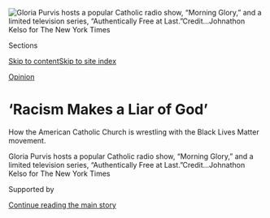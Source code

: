 <div id="app">

<div>

<div>

<div>

</div>

<div data-aria-hidden="false">

<div id="site-content" role="main">

<div>

<div class="css-1aor85t" style="opacity:0.000000001;z-index:-1;visibility:hidden">

<div class="css-1hqnpie">

<div class="css-epjblv">

<span class="css-17xtcya">[Sunday
Review](/section/opinion/sunday)</span><span class="css-x15j1o">|</span><span class="css-fwqvlz">‘Racism
Makes a Liar of God’</span>

</div>

<div class="css-k008qs">

<div class="css-1iwv8en">

<span class="css-18z7m18"></span>

<div>

</div>

</div>

<span class="css-1n6z4y">https://nyti.ms/30AeehG</span>

<div class="css-1705lsu">

<div class="css-4xjgmj">

<div class="css-4skfbu" role="toolbar" data-aria-label="Social Media Share buttons, Save button, and Comments Panel with current comment count" data-testid="share-tools">

  - 
  - 
  - 
  - 
    
    <div class="css-6n7j50">
    
    </div>

  - 
  - 

</div>

</div>

</div>

</div>

</div>

</div>

<div id="NYT_TOP_BANNER_REGION" class="css-11qgg8s">

</div>

<div id="fullBleedHeaderContent">

<div class="css-n4ws9g">

![<span class="css-16f3y1r e13ogyst0" data-aria-hidden="true">Gloria
Purvis hosts a popular Catholic radio show, “Morning Glory,” and a
limited television series, “Authentically Free at
Last.”</span><span class="css-cnj6d5 e1z0qqy90" itemprop="copyrightHolder"><span class="css-1ly73wi e1tej78p0">Credit...</span><span><span>Johnathon
Kelso for The New York
Times</span></span></span>](https://static01.nyt.com/images/2020/08/09/opinion/05liz2/merlin_175181958_f5f8f51f-d21a-422e-a97a-13ae8be1bba6-articleLarge.jpg?quality=75&auto=webp&disable=upscale)

</div>

<div class="css-3z92zw">

<div class="css-6cn7ki">

<div class="NYTAppHideMasthead css-1bcu9v6 e1suatyy0">

<div class="section css-1o1qe8k e1suatyy2">

<div class="css-cu5p7t er09x8g0">

<div class="css-6n7j50">

</div>

<span class="css-1dv1kvn">Sections</span>

[Skip to content](#site-content)[Skip to site index](#site-index)

</div>

<div class="css-10698na e1huz5gh0">

</div>

</div>

</div>

[Opinion](/section/opinion)

<div class="css-s20uxi ehdk2mb0">

# ‘Racism Makes a Liar of God’

</div>

How the American Catholic Church is wrestling with the Black Lives
Matter movement.

</div>

</div>

<div class="css-nwzfg5 e1gnum310">

<span class="css-1f9pvn2 sunday">Gloria Purvis hosts a popular Catholic
radio show, “Morning Glory,” and a limited television series,
“Authentically Free at
Last.”</span><span class="css-cnj6d5 e1z0qqy90" itemprop="copyrightHolder"><span class="css-1ly73wi e1tej78p0">Credit...</span><span><span>Johnathon
Kelso for The New York Times</span></span></span>

</div>

<div id="sponsor-wrapper" class="css-1hyfx7x">

<div id="sponsor-slug" class="css-19vbshk">

Supported by

</div>

[Continue reading the main story](#after-sponsor)

<div id="sponsor" class="ad sponsor-wrapper" style="text-align:center;height:100%;display:block">

</div>

<div id="after-sponsor">

</div>

</div>

<div class="css-1wx1auc e1gnum311">

<div class="css-18e8msd">

<div class="css-vp77d3 epjyd6m0">

<div class="css-1p10dcb ey68jwv0" data-aria-hidden="true">

[![Elizabeth
Bruenig](https://static01.nyt.com/images/2020/01/24/opinion/elizabeth-bruenig/elizabeth-bruenig-thumbLarge.png
"Elizabeth Bruenig")](https://www.nytimes.com/by/elizabeth-bruenig)

</div>

<div class="css-1baulvz">

By [<span class="css-1baulvz last-byline" itemprop="name">Elizabeth
Bruenig</span>](https://www.nytimes.com/by/elizabeth-bruenig)

<div class="css-8atqhb">

Ms. Bruenig is an Opinion writer.

</div>

</div>

</div>

  - Aug. 6, 2020

  - 
    
    <div class="css-4xjgmj">
    
    <div class="css-pvvomx" role="toolbar" data-aria-label="Social Media Share buttons, Save button, and Comments Panel with current comment count" data-testid="share-tools">
    
      - 
      - 
      - 
      - 
        
        <div class="css-6n7j50">
        
        </div>
    
      - 
      - 
    
    </div>
    
    </div>

</div>

</div>

</div>

<div class="section meteredContent css-1r7ky0e" name="articleBody" itemprop="articleBody">

<div class="css-1fanzo5 StoryBodyCompanionColumn">

<div class="css-53u6y8">

In 1963, when 250,000 demonstrators gathered at the Lincoln Memorial and
heard the Rev. Dr. Martin Luther King Jr.’s “I have a dream” speech,
they did so under the prayerful invocation of Archbishop Patrick O’Boyle
of Washington. He called for the Holy Spirit to open the eyes of
Christians to the injustice of racial discrimination, condemned violence
and praised the activists who had possessed the courage to go forth,
like Moses, in search of a beautiful country.

Five decades later, these hopes seem in many respects unfulfilled. About
[one in five](https://www.pewforum.org/religious-landscape-study/)
Americans identify as Catholic, and as of 2018, roughly [six
in 10](https://www.prri.org/research/partisan-polarization-dominates-trump-era-findings-from-the-2018-american-values-survey/)
white Catholics felt that police killings of Black men were isolated
incidents rather than evidence of a profound and lethal bias. Prominent
Catholic commentators, including Bill O’Reilly and Father Dwight
Longenecker,
[fear](https://www.billoreilly.com/b/Bills-Column-on-the-BLM-Organization:-Its-News-to-Us/-20554200728065000.html?dest=/mobile/blogdetail.jsp)
and
[reject](https://www.crisismagazine.com/2020/blacks-lives-matter-but-so-does-the-truth)
the Black Lives Matter movement.

</div>

</div>

<div class="css-79elbk" data-testid="photoviewer-wrapper">

<div class="css-z3e15g" data-testid="photoviewer-wrapper-hidden">

</div>

<div class="css-1a48zt4 ehw59r15" data-testid="photoviewer-children">

![<span class="css-16f3y1r e13ogyst0" data-aria-hidden="true">A portrait
of the Rev. Dr. Martin Luther King Jr. at a Catholic church in
Washington.</span><span class="css-cnj6d5 e1z0qqy90" itemprop="copyrightHolder"><span class="css-1ly73wi e1tej78p0">Credit...</span><span>Johnathon
Kelso for The New York
Times</span></span>](https://static01.nyt.com/images/2020/08/09/opinion/05liz1/merlin_174769998_30a6f755-c3c9-48f6-88b0-20695f9843fb-articleLarge.jpg?quality=75&auto=webp&disable=upscale)

</div>

</div>

<div class="css-1fanzo5 StoryBodyCompanionColumn">

<div class="css-53u6y8">

American Catholic unease with Black Lives Matter has been particularly
noticeable during the protests over the killing of George Floyd. Statues
commemorating Junipero Serra, a Spanish monk responsible for founding
several of California’s Catholic missions in the early days of European
colonization, have been torn down by protesters outraged by what they
say was Father Serra’s eager participation in the conquest of North
America, including the [torture, enslavement and
murder](https://www.nytimes.com/2015/09/30/us/attack-on-statue-of-new-saint-junipero-serra-digs-up-old-conflicts.html)
of some of the Native Americans he intended to convert — accusations
disputed by many Catholics.

</div>

</div>

<div class="css-1fanzo5 StoryBodyCompanionColumn">

<div class="css-53u6y8">

Other religious statues, too, have been damaged by protesters. Coupled
with the vandalism of a handful of Catholic churches along with a slew
of ordinary buildings, the attacks on statuary have sparked fury among
conservative Catholics, confirming what they perhaps already believed:
that racial justice movements — or at least this particular one — are
antithetical to the Christian faith, rooted in Marxism and atheism.

A Catholic anti-abortion activist, Abby Johnson,
[tweeted](https://twitter.com/AbbyJohnson/status/1277590055490633730) in
June: “The Catholic Church is burning. And everyday, liberal Catholics
continue to throw matches on Her with sacrilegious nonsense like this,”
in reference to an icon showing Mr. Floyd as a Jesus figure, dying in
his mother’s arms.

Andrew Sullivan, a Catholic writer,
[argued](https://twitter.com/sullydish/status/1287057974834462720) in
July that Black Lives Matter and Christianity are “fundamentally
incompatible world views.”

In a July 5
[statement](https://dioceseofspokane.org/news/statement-on-catholic-charities-eastern-washington-the-church-and-racism),
Bishop Thomas A. Daly of Spokane, Wash., wrote: “BLM is in conflict with
Church teaching regarding marriage, family and the sanctity of life.
Moreover, it is disturbing that BLM has not vocally condemned the recent
violence that has torn apart so many cities.”

</div>

</div>

<div class="css-79elbk" data-testid="photoviewer-wrapper">

<div class="css-z3e15g" data-testid="photoviewer-wrapper-hidden">

</div>

<div class="css-1a48zt4 ehw59r15" data-testid="photoviewer-children">

<div class="css-1xdhyk6 erfvjey0">

<span class="css-1ly73wi e1tej78p0">Image</span>

<div class="css-zjzyr8">

<div data-testid="lazyimage-container" style="height:290px">

</div>

</div>

</div>

<span class="css-16f3y1r e13ogyst0" data-aria-hidden="true">A cardboard
cutout of Pope Francis at the Basilica of the National Shrine of the
Immaculate Conception in
Washington.</span><span class="css-cnj6d5 e1z0qqy90" itemprop="copyrightHolder"><span class="css-1ly73wi e1tej78p0">Credit...</span><span>Johnathon
Kelso for The New York Times</span></span>

</div>

</div>

<div class="css-1fanzo5 StoryBodyCompanionColumn">

<div class="css-53u6y8">

Steady in the midst of this supposed conflict between faith and
anti-racism efforts is Gloria Purvis. She is a Black Catholic — a
designation lonely enough even without intrafaith political strife, as
only [3
percent](https://www.pewforum.org/religious-landscape-study/religious-tradition/catholic/)
of American Catholics are Black. Ms. Purvis co-hosts a popular Catholic
radio show, “Morning Glory,” and a limited television series,
“Authentically Free at Last.”

</div>

</div>

<div class="css-1fanzo5 StoryBodyCompanionColumn">

<div class="css-53u6y8">

After the murder of Mr. Floyd, Ms. Purvis denounced his killing and the
many killings of Black men and women by the police that had come before.

“I said I thought racism was demonic,” she told me over a recent dinner
at a Washington bistro. In the weeks following Mr. Floyd’s death,
“Morning Glory” featured episodes devoted to saints who resisted
racism in their lifetimes, the impact of racial discrimination on
society at large and the reality of systemic racism itself.

Her comments set off a wave of recrimination via tweets and emails from
indignant listeners.

“Racism makes a liar of God,” she told me. “It says not everyone is made
in his image. What a horrible lie from the pit of hell.”

</div>

</div>

<div class="css-a7yk8a e73j0it0">

<div class="css-1xdhyk6 erfvjey0">

<span class="css-1ly73wi e1tej78p0">Image</span>

<div class="css-zjzyr8">

<div data-testid="lazyimage-container" style="height:515.5555555555555px">

</div>

</div>

</div>

<span class="css-16f3y1r e13ogyst0" data-aria-hidden="true">A crucifix
depicting a Black Jesus that belongs to Gloria
Purvis.</span><span class="css-cnj6d5 e1z0qqy90" itemprop="copyrightHolder"><span class="css-1ly73wi e1tej78p0">Credit...</span><span>Johnathon
Kelso for The New York Times</span></span>

<div class="css-1xdhyk6 erfvjey0">

<span class="css-1ly73wi e1tej78p0">Image</span>

<div class="css-zjzyr8">

<div data-testid="lazyimage-container" style="height:515.5555555555555px">

</div>

</div>

</div>

<span class="css-16f3y1r e13ogyst0" data-aria-hidden="true">Prayer cards
for sale in the gift shop at the Basilica of the National Shrine of the
Immaculate Conception in
Washington.</span><span class="css-cnj6d5 e1z0qqy90" itemprop="copyrightHolder"><span class="css-1ly73wi e1tej78p0">Credit...</span><span>Johnathon
Kelso for The New York Times</span></span>

</div>

<div class="css-1fanzo5 StoryBodyCompanionColumn">

<div class="css-53u6y8">

Her radio program was
[dropped](https://osvnews.com/2020/06/26/ewtns-largest-radio-affiliate-drops-morning-glory-as-host-gloria-purvis-continues-to-speak-out-about-racism/)
in June by Guadalupe Radio Network, a Catholic station based in Midland,
Texas. After outcry on social media, the network released a
[statement](https://www.grnonline.com/en/events/southeast) claiming that
Ms. Purvis’s show had temporarily been suspended not for her remarks on
racism but because the network had detected “a spirit of contention
growing among the hosts.” Guadalupe Radio Network did not respond to a
request for comment.

Ms. Purvis didn’t buy the explanation: There had always been occasional,
friendly disagreements between the show’s hosts, but it had never been
an issue before. Ms. Purvis told me the network has neither reinstated
her program nor offered any explanation of when or if it plans to air it
again. She still believes the show was suspended because of her explicit
condemnation of police killings of Black people and her impassioned
exhortations against racism.

</div>

</div>

<div class="css-1fanzo5 StoryBodyCompanionColumn">

<div class="css-53u6y8">

I asked Ms. Purvis about the toppled statues and the church vandalism,
which have been
[raised](https://newdailycompass.com/en/the-senseless-hatred-of-st-junipero-serra)
[repeatedly](https://www.washingtontimes.com/news/2020/jul/15/black-lives-matter-protesters-turn-rage-churches-r/)
as evidence of the imagined conflict between Christianity and today’s
anti-racism movement.

She sighed. It isn’t that she dismisses sacred sites or representations
of the saints; in fact, she told me, she credits a visit to the grotto
where Our Lady of Lourdes is believed to have appeared with the birth of
her daughter, after a 15-year struggle with infertility. And she was
present when Pope Francis canonized Father Serra during the pontiff’s
first visit to the United States. But she wishes it were possible to
stipulate without incurring rancor that objects of piety have their
place in the order of things.

</div>

</div>

<div class="css-79elbk" data-testid="photoviewer-wrapper">

<div class="css-z3e15g" data-testid="photoviewer-wrapper-hidden">

</div>

<div class="css-1a48zt4 ehw59r15" data-testid="photoviewer-children">

<div class="css-1xdhyk6 erfvjey0">

<span class="css-1ly73wi e1tej78p0">Image</span>

<div class="css-zjzyr8">

<div data-testid="lazyimage-container" style="height:309.3333333333333px">

</div>

</div>

</div>

<span class="css-16f3y1r e13ogyst0" data-aria-hidden="true">Ms. Purvis
wants to see a sincere confronting of anti-Black racism within the
Catholic
Church.</span><span class="css-cnj6d5 e1z0qqy90" itemprop="copyrightHolder"><span class="css-1ly73wi e1tej78p0">Credit...</span><span>Johnathon
Kelso for The New York Times</span></span>

</div>

</div>

<div class="css-1fanzo5 StoryBodyCompanionColumn">

<div class="css-53u6y8">

“In the Catholic world, we’re pro-life, right?” she said. “But we were
so quick to forget about a man killed in the street in favor of things
that can be rebuilt or replaced. This injustice that happened to George
Floyd seemed to evaporate as soon as money or property came into it.”

After she spoke out about Mr. Floyd’s death, Ms. Purvis was inundated
with videos sent by her fellow faithful, condemning Mr. Floyd with an
[exaggerated
version](https://www.snopes.com/news/2020/06/12/george-floyd-criminal-record/)
of his criminal record.

“I thought: Any Catholic who can watch that and not be bothered by it is
missing something in their faith,” Ms. Purvis said. Mr. Floyd, she said,
“had a right to life. But he also had a right to a natural death.”

That this foundational principle could be overlooked in the name of
icons seemed to exhaust and dispirit her.

</div>

</div>

<div class="css-1fanzo5 StoryBodyCompanionColumn">

<div class="css-53u6y8">

“I don’t think a lot of people realize racism is a sin,” she said.
“Having these discussions makes people uncomfortable.”

It should not be so difficult for so many Christians to affirm that yes,
Black lives matter, without conditions or complaints. “We are being
called to love our neighbor,” Ms. Purvis observed, “and my God, my God,
we are failing.”

</div>

</div>

![](https://static01.nyt.com/images/2020/08/06/autossell/06Bruenig-twitter-thumb/06Bruenig-twitter-thumb-videoSixteenByNineJumbo1600.jpg)

<div class="css-1fanzo5 StoryBodyCompanionColumn">

<div class="css-53u6y8">

Ms. Purvis maintains hope for the future. She wants to see a sincere
reckoning with anti-Black racism within the church. “We need to name
it,” she said, “and say: Yes, we have sinned; yes, religious orders
owned slaves; we did not speak out in the abolition movement; we pushed
some people even in the celebration of Mass to the side or to the back,
so they could only receive our Lord when others were done.” That much
and more is necessary.

This month, Americans will march on Washington in commemoration of the
original march on the capital for civil rights and in hopes of reviving
and redoubling efforts to achieve racial equality.

A diverse group of Catholics including clergy and laypeople — myself
among them — have [prepared a
letter](https://www.catholicsocialaction.com/open_letter_to_all_bishops)
exhorting our bishops to join us at this march, to fulfill the hope laid
out for Christians in the first epistle of John: “Let us love, not in
word or speech, but in truth and action.”

Elizabeth Bruenig (@ebruenig) is an Opinion writer.

*The Times is committed to publishing* [*a diversity of
letters*](https://www.nytimes.com/2019/01/31/opinion/letters/letters-to-editor-new-york-times-women.html)
*to the editor. We’d like to hear what you think about this or any of
our articles. Here are some*
[*tips*](https://help.nytimes.com/hc/en-us/articles/115014925288-How-to-submit-a-letter-to-the-editor)*.
And here’s our email:*
[*letters@nytimes.com*](mailto:letters@nytimes.com)*.*

*Follow The New York Times Opinion section on*
[*Facebook*](https://www.facebook.com/nytopinion)*,* [*Twitter
(@NYTopinion)*](http://twitter.com/NYTOpinion) *and*
[*Instagram*](https://www.instagram.com/nytopinion/)*.*

</div>

</div>

</div>

<div>

</div>

<div>

</div>

<div>

</div>

<div>

<div id="bottom-wrapper" class="css-1ede5it">

<div id="bottom-slug" class="css-l9onyx">

Advertisement

</div>

[Continue reading the main story](#after-bottom)

<div id="bottom" class="ad bottom-wrapper" style="text-align:center;height:100%;display:block;min-height:90px">

</div>

<div id="after-bottom">

</div>

</div>

</div>

</div>

</div>

## Site Index

<div>

</div>

## Site Information Navigation

  - [© <span>2020</span> <span>The New York Times
    Company</span>](https://help.nytimes.com/hc/en-us/articles/115014792127-Copyright-notice)

<!-- end list -->

  - [NYTCo](https://www.nytco.com/)
  - [Contact
    Us](https://help.nytimes.com/hc/en-us/articles/115015385887-Contact-Us)
  - [Work with us](https://www.nytco.com/careers/)
  - [Advertise](https://nytmediakit.com/)
  - [T Brand Studio](http://www.tbrandstudio.com/)
  - [Your Ad
    Choices](https://www.nytimes.com/privacy/cookie-policy#how-do-i-manage-trackers)
  - [Privacy](https://www.nytimes.com/privacy)
  - [Terms of
    Service](https://help.nytimes.com/hc/en-us/articles/115014893428-Terms-of-service)
  - [Terms of
    Sale](https://help.nytimes.com/hc/en-us/articles/115014893968-Terms-of-sale)
  - [Site Map](https://spiderbites.nytimes.com)
  - [Help](https://help.nytimes.com/hc/en-us)
  - [Subscriptions](https://www.nytimes.com/subscription?campaignId=37WXW)

</div>

</div>

</div>

</div>
